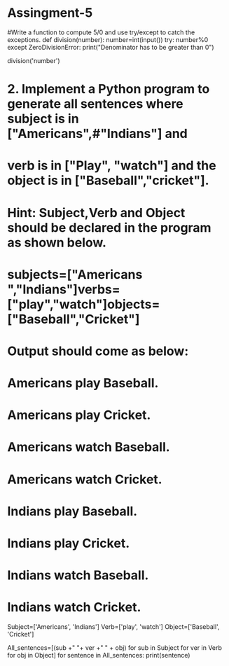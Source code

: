 # Assingment-5

#Write a function to compute 5/0 and use try/except to catch the exceptions.
def division(number):
    number=int(input())
    try:
        number%0
    except ZeroDivisionError:
        print("Denominator has to be greater than 0")

division('number')

# 2. Implement a Python program to generate all sentences where subject is in ["Americans",#"Indians"] and 
# verb is in ["Play", "watch"] and the object is in ["Baseball","cricket"].
# Hint: Subject,Verb and Object should be declared in the program as shown below.
# subjects=["Americans ","Indians"]verbs=["play","watch"]objects=["Baseball","Cricket"]

# Output should come as below:
# Americans play Baseball.
# Americans play Cricket.
# Americans watch Baseball.
# Americans watch Cricket.
# Indians play Baseball.
# Indians play Cricket.
# Indians watch Baseball.
# Indians watch Cricket.

Subject=['Americans', 'Indians']
Verb=['play', 'watch']
Object=['Baseball', 'Cricket']

All_sentences=[(sub +" "+ ver +" " + obj) for sub in Subject for ver in Verb for obj in Object]
for sentence in All_sentences:
    print(sentence)
